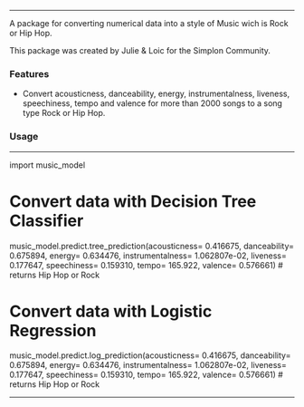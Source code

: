 ____

A package for converting numerical data into a style of Music wich is Rock or Hip Hop.

This package was created by Julie & Loic for the Simplon Community.

### Features

- Convert acousticness, danceability, energy, instrumentalness, liveness, speechiness, tempo and valence for more than 2000 songs to a song type Rock or Hip Hop.

### Usage

____
import music_model

# Convert data with Decision Tree Classifier
music_model.predict.tree_prediction(acousticness= 0.416675, danceability= 0.675894, energy= 0.634476, instrumentalness= 1.062807e-02, liveness= 0.177647, speechiness= 0.159310, tempo= 165.922, valence= 0.576661) # returns Hip Hop or Rock


# Convert data with Logistic Regression
music_model.predict.log_prediction(acousticness= 0.416675, danceability= 0.675894, energy= 0.634476, instrumentalness= 1.062807e-02, liveness= 0.177647, speechiness= 0.159310, tempo= 165.922, valence= 0.576661) # returns Hip Hop or Rock
____
